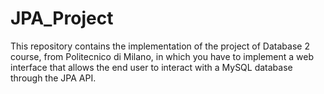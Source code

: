 # JPA_Project
This repository contains the implementation of the project of Database 2 course, from Politecnico di Milano, in which you have to implement a web interface that allows the end user to interact with a MySQL database through the JPA API.
